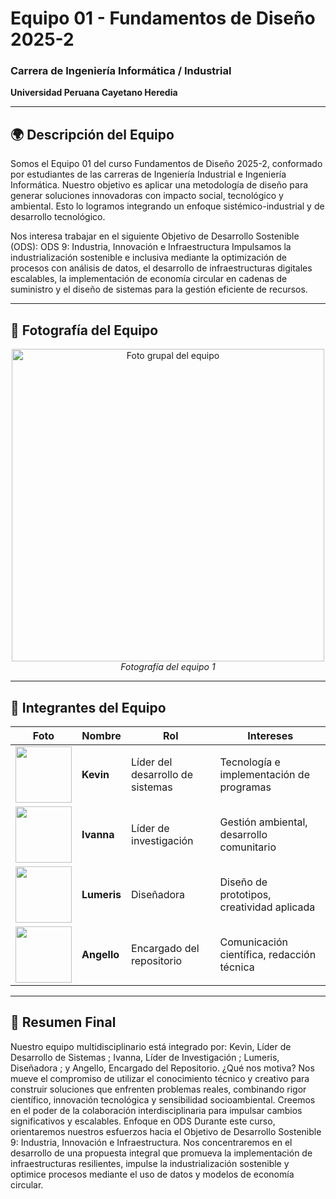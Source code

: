 # Equipo 01 - Fundamentos de Diseño 2025-2  
### Carrera de Ingeniería Informática / Industrial  
**Universidad Peruana Cayetano Heredia**

---

## 🌍 Descripción del Equipo  
Somos el Equipo 01 del curso Fundamentos de Diseño 2025-2, conformado por estudiantes de las carreras de Ingeniería Industrial e Ingeniería Informática.
Nuestro objetivo es aplicar una metodología de diseño para generar soluciones innovadoras con impacto
social, tecnológico y ambiental. Esto lo logramos integrando un enfoque sistémico-industrial y de desarrollo tecnológico.

Nos interesa trabajar en el siguiente Objetivo de Desarrollo Sostenible (ODS):
ODS 9: Industria, Innovación e Infraestructura
Impulsamos la industrialización sostenible e inclusiva mediante la optimización de procesos con análisis de datos, el desarrollo de infraestructuras digitales escalables, la implementación de economía circular en cadenas de suministro y el diseño de sistemas para la gestión eficiente de recursos.  

---

## 📸 Fotografía del Equipo  
<p align="center">
  <img src="/Recursos/Imágenes/equipo.png" alt="Foto grupal del equipo" width="500"/><br>
  <em> Fotografía del equipo 1</em>
</p>

---

## 👥 Integrantes del Equipo  

| Foto | Nombre | Rol | Intereses |
|------|--------|-----|-----------|
| <img src="/Recursos/Imágenes/integrante_1.jpeg" width="90"/> | **Kevin** | Líder del desarrollo de sistemas | Tecnología e implementación de programas|
| <img src="/Recursos/Imágenes/integrante_2.jpeg" width="90"/> | **Ivanna** | Líder de investigación | Gestión ambiental, desarrollo comunitario |
| <img src="/Recursos/Imágenes/integrante_3.jpeg" width="90"/> | **Lumeris** | Diseñadora | Diseño de prototipos, creatividad aplicada |
| <img src="/Recursos/Imágenes/integrante_4.jpeg" width="90"/> | **Angello** | Encargado del repositorio | Comunicación científica, redacción técnica |


---

## 📌 Resumen Final  
Nuestro equipo multidisciplinario está integrado por: Kevin, Líder de Desarrollo de Sistemas ; Ivanna, Líder de Investigación ; Lumeris, Diseñadora ; y Angello, Encargado del Repositorio.
¿Qué nos motiva?
Nos mueve el compromiso de utilizar el conocimiento técnico y creativo para construir soluciones que enfrenten problemas reales, combinando rigor científico, innovación tecnológica y sensibilidad socioambiental. Creemos en el poder de la colaboración interdisciplinaria para impulsar cambios significativos y escalables.
Enfoque en ODS
Durante este curso, orientaremos nuestros esfuerzos hacia el Objetivo de Desarrollo Sostenible 9: Industria, Innovación e Infraestructura. Nos concentraremos en el desarrollo de una propuesta integral que promueva la implementación de infraestructuras resilientes, impulse la industrialización sostenible y optimice procesos mediante el uso de datos y modelos de economía circular.  
